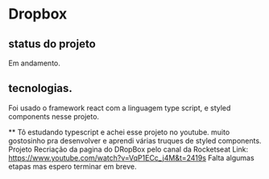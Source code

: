 # Dropbox

## status do projeto
Em andamento.

## tecnologias.
Foi usado o framework react com a linguagem type script, e styled components nesse projeto.

** Tô estudando typescript e achei esse projeto no youtube.
muito gostosinho pra desenvolver e aprendi várias truques de styled components.
Projeto Recriação da pagina do DRopBox pelo canal da Rocketseat Link: https://www.youtube.com/watch?v=VqP1ECc_j4M&t=2419s
Falta algumas etapas mas espero terminar em breve.
